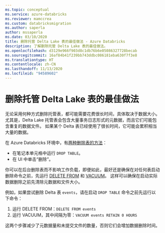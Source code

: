 ```yaml
---
ms.topic: conceptual
ms.service: azure-databricks
ms.reviewer: mamccrea
ms.custom: databricksmigration
ms.author: saperla
author: mssaperla
ms.date: 03/10/2020
title: 删除托管 Delta Lake 表的最佳做法 - Azure Databricks
description: 了解删除托管 Delta Lake 表的最佳做法。
ms.openlocfilehash: d3129e966f903d8c1db76b6e05086327728becab
ms.sourcegitcommit: 16af84b41f239bb743ddbc086181eba630f7f3e8
ms.translationtype: HT
ms.contentlocale: zh-CN
ms.lasthandoff: 11/13/2020
ms.locfileid: "94589602"
---
```

# <a name="best-practices-for-dropping-a-managed-delta-lake-table"></a>删除托管 Delta Lake 表的最佳做法

无论采用何种方式删除托管表，都可能需要花费很长时间，具体取决于数据大小。 尤其是，Delta Lake 托管表会包含大量事务日志形式的元数据，而且它们可能包含重复的数据文件。 如果某个 Delta 表已经使用了很长时间，它可能会累积相当大量的数据。

在 Azure Databricks 环境中，有[两种删除表的方法](/databricks/data/tables#delete-tables)：

* 在笔记本单元格中运行 `DROP TABLE`。
* 在 UI 中单击“删除”。

你可以在后台删除表而不影响工作负载，即便如此，最好还是确保在对任何表启动删除命令之前，先运行 [DELETE FROM](/databricks/spark/latest/spark-sql/language-manual/delete-from) 和 [VACUUM](/databricks/delta/quick-start#clean-up)。 这样可以确保在启动实际数据删除之前先清除元数据和文件大小。

例如，如果尝试删除 Delta 表 `events`，请在启动 `DROP TABLE` 命令之前先运行以下命令：

1. 运行 DELETE FROM：`DELETE FROM events`
2. 运行 VACUUM，其中间隔为零：`VACUUM events RETAIN 0 HOURS`

这两个步骤减少了元数据量和未提交文件的数量，否则它们会增加数据删除时间。